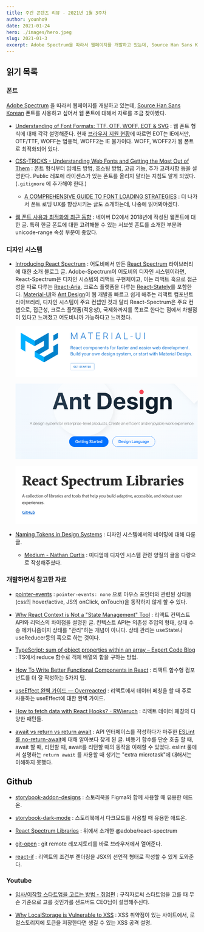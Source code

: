 ```yaml
---
title: 주간 콘텐츠 리뷰 - 2021년 1월 3주차
author: younho9
date: 2021-01-24
hero: ./images/hero.jpeg
slug: 2021-01-3
excerpt: Adobe Spectrum을 따라서 웹페이지를 개발하고 있는데, Source Han Sans Korean 폰트를 사용하고 싶어서 웹 폰트에 대해서 자료를 조금 찾아봤다.
---
```


## 읽기 목록

### 폰트

[Adobe Spectrum](https://spectrum.adobe.com/) 을 따라서 웹페이지를 개발하고 있는데, [Source Han Sans Korean](https://fonts.adobe.com/fonts/source-han-sans-korean#fonts-section) 폰트를 사용하고 싶어서 웹 폰트에 대해서 자료를 조금 찾아봤다.

- [Understanding of Font Formats: TTF, OTF, WOFF, EOT & SVG](https://medium.com/@aitareydesign/understanding-of-font-formats-ttf-otf-woff-eot-svg-e55e00a1ef2#:~:text=WOFF%20is%20basically%20OTF%20or,supported%20by%20all%20major%20browsers.&text=WOFF2%20is%20the%20next%20generation,the%20wide%20support%20of%20WOFF) : 웹 폰트 형식에 대해 각각 설명해준다. 현재 [브라우저 지원 현황](https://caniuse.com/)에 따르면 EOT는 IE에서만, OTF/TTF, WOFF는 범용적, WOFF2는 IE 불가이다. WOFF, WOFF2가 웹 폰트로 최적화되어 있다.

- [CSS-TRICKS - Understanding Web Fonts and Getting the Most Out of Them](https://css-tricks.com/understanding-web-fonts-getting/) : 폰트 형식부터 임베드 방법, 호스팅 방법, 고급 기능, 추가 고려사항 등을 설명한다. Public 레포에 라이센스가 있는 폰트를 올리지 말라는 지침도 알게 되었다. (`.gitignore` 에 추가해야 한다.)

  - [A COMPREHENSIVE GUIDE TO FONT LOADING STRATEGIES](https://www.zachleat.com/web/comprehensive-webfonts/) : 더 나가서 폰트 로딩 UX를 향상시키는 글도 소개하는데, 나중에 읽어봐야겠다.

- [웹 폰트 사용과 최적화의 최근 동향](https://d2.naver.com/helloworld/4969726) : 네이버 D2에서 2018년에 작성된 웹폰트에 대한 글. 특히 한글 폰트에 대한 고려해볼 수 있는 서브셋 폰트를 소개한 부분과 unicode-range 속성 부분이 좋았다.

### 디자인 시스템

- [Introducing React Spectrum](https://medium.com/adobetech/introducing-react-spectrum-2f3dfab45906) : 어도비에서 만든 [React Spectrum](https://github.com/adobe/react-spectrum) 라이브러리에 대한 소개 블로그 글. Adobe-Spectrum이 어도비의 디자인 시스템이라면, React-Spectrum은 디자인 시스템의 리액트 구현체이고, 이는 리액트 훅으로 접근성을 따로 다루는 [React-Aria](https://react-spectrum.adobe.com/react-aria/index.html), 크로스 플랫폼을 다루는 [React-Stately](https://react-spectrum.adobe.com/react-stately/index.html)를 포함한다.
  [Material-UI](https://material-ui.com/)와 [Ant Design](https://ant.design/)이 웹 개발을 빠르고 쉽게 해주는 리액트 컴포넌트 라이브러리, 디자인 시스템이 주요 컨셉인 것과 달리 React-Spectrum은 주요 컨셉으로, 접근성, 크로스 플랫폼(적응성), 국제화까지를 목표로 한다는 점에서 차별점이 있다고 느껴졌고 어도비니까 가능하다고 느껴졌다.

  ![2021-01-24-주간-콘텐츠-리뷰-2021년-1월-3주차-image-0](images/2021-01-24-주간-콘텐츠-리뷰-2021년-1월-3주차-image-0.png)

  ![2021-01-24-주간-콘텐츠-리뷰-2021년-1월-3주차-image-1](images/2021-01-24-주간-콘텐츠-리뷰-2021년-1월-3주차-image-1.png)

  ![2021-01-24-주간-콘텐츠-리뷰-2021년-1월-3주차-image-2](images/2021-01-24-주간-콘텐츠-리뷰-2021년-1월-3주차-image-2.png)

- [Naming Tokens in Design Systems](https://medium.com/eightshapes-llc/naming-tokens-in-design-systems-9e86c7444676) : 디자인 시스템에서의 네이밍에 대해 다룬 글.

  - [Medium - Nathan Curtis](https://medium.com/@nathanacurtis) : 미디엄에 디자인 시스템 관련 양질의 글을 다량으로 작성해주셨다.

### 개발하면서 참고한 자료

- [pointer-events](https://css-tricks.com/almanac/properties/p/pointer-events/) : `pointer-events: none` 으로 마우스 포인터와 관련된 상태들(css의 hover/active, JS의 onClick, onTouch)을 동작하지 않게 할 수 있다.

- [Why React Context is Not a "State Management" Tool](https://blog.isquaredsoftware.com/2021/01/context-redux-differences/) : 리액트 컨텍스트 API와 리덕스의 차이점을 설명한 글. 컨텍스트 API는 의존성 주입의 형태, 상태 수송 메커니즘이지 상태를 "관리"하는 개념이 아니다. 상태 관리는 useState나 useReducer등의 훅으로 하는 것이다.

- [TypeScript: sum of object properties within an array – Expert Code Blog](https://expertcodeblog.wordpress.com/2018/10/31/typescript-sum-of-object-properties/) : TS에서 reduce 함수로 객체 배열의 합을 구하는 방법.

- [How To Write Better Functional Components in React](https://medium.com/better-programming/how-to-write-better-functional-components-in-react-bc974f777145) : 리액트 함수형 컴포넌트를 더 잘 작성하는 5가지 팁.

- [useEffect 완벽 가이드 — Overreacted](https://overreacted.io/ko/a-complete-guide-to-useeffect/) : 리액트에서 데이터 페칭을 할 때 주로 사용하는 useEffect에 대한 완벽 가이드.

- [How to fetch data with React Hooks? - RWieruch](https://www.robinwieruch.de/react-hooks-fetch-data) : 리액트 데이터 페칭의 다양한 패턴들.

- [await vs return vs return await](https://jakearchibald.com/2017/await-vs-return-vs-return-await/) : API 인터페이스를 작성하다가 마주한 [ESLint 룰 no-return-await](https://eslint.org/docs/rules/no-return-await)에 대해 알아보다 찾게 된 글. 비동기 함수를 단순 호출 할 때, await 할 때, 리턴할 때, await를 리턴할 때의 동작을 이해할 수 있었다. eslint 룰에서 설명하는 `return await` 를 사용할 때 생기는 "extra microtask"에 대해서는 이해하지 못했다.

## Github

- [storybook-addon-designs](https://github.com/pocka/storybook-addon-designs) : 스토리북을 Figma와 함께 사용할 때 유용한 애드온.

- [storybook-dark-mode](https://github.com/hipstersmoothie/storybook-dark-mode) : 스토리북에서 다크모드를 사용할 때 유용한 애드온.

- [React Spectrum Libraries](https://github.com/adobe/react-spectrumhttps://github.com/adobe/react-spectrum) : 위에서 소개한 @adobe/react-spectrum

- [git-open](https://github.com/paulirish/git-open) : git remote 레포지토리를 바로 브라우저에서 열어준다.

- [react-if](https://github.com/romac/react-if) : 리액트의 조건부 렌더링을 JSX의 선언적 형태로 작성할 수 있게 도와준다.

### Youtube

- [입사/이작할 스타트업을 고르는 방법 - 취업편](https://www.youtube.com/watch?v=euxI9vljXw8&t=2s) : 구직자로써 스타트업을 고를 때 무슨 기준으로 고를 것인가를 샌드버드 CEO님이 설명해주신다.

- [Why LocalStorage is Vulnerable to XSS](https://www.youtube.com/watch?v=M6N7gEZ-IUQ) : XSS 취약점이 있는 사이트에서, 로컬스토리지에 토큰을 저장한다면 생길 수 있는 XSS 공격 설명.

